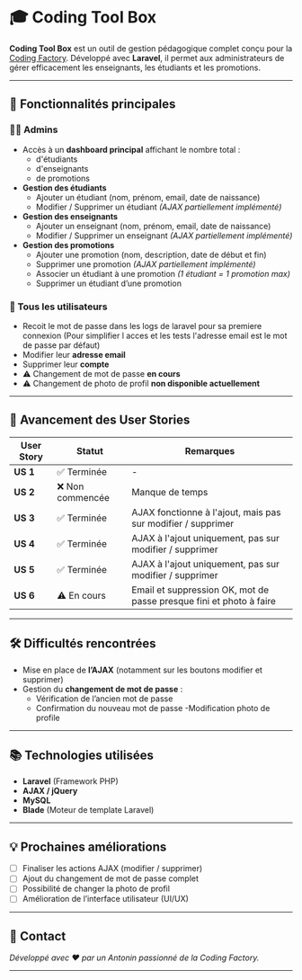 # 🎓 Coding Tool Box

**Coding Tool Box** est un outil de gestion pédagogique complet conçu pour la [Coding Factory](https://codingfactory.fr). Développé avec **Laravel**, il permet aux administrateurs de gérer efficacement les enseignants, les étudiants et les promotions.

---

## 🚀 Fonctionnalités principales

### 👩‍🏫 Admins

- Accès à un **dashboard principal** affichant le nombre total :
  - d'étudiants
  - d'enseignants
  - de promotions
- **Gestion des étudiants**
  - Ajouter un étudiant (nom, prénom, email, date de naissance)
  - Modifier / Supprimer un étudiant *(AJAX partiellement implémenté)*
- **Gestion des enseignants**
  - Ajouter un enseignant (nom, prénom, email, date de naissance)
  - Modifier / Supprimer un enseignant *(AJAX partiellement implémenté)*
- **Gestion des promotions**
  - Ajouter une promotion (nom, description, date de début et fin)
  -  Supprimer une promotion *(AJAX partiellement implémenté)*
  - Associer un étudiant à une promotion *(1 étudiant = 1 promotion max)*
  - Supprimer un étudiant d’une promotion

### 👥 Tous les utilisateurs

- Recoit le mot de passe dans les logs de laravel pour sa premiere connexion (Pour simplifier l acces et les tests l'adresse email est le mot de passe par défaut)
- Modifier leur **adresse email**
- Supprimer leur **compte**
- ⚠️ Changement de mot de passe **en cours**
- ⚠️ Changement de photo de profil **non disponible actuellement**

---

## 📌 Avancement des User Stories

| User Story | Statut | Remarques |
|------------|--------|-----------|
| **US 1** | ✅ Terminée | - |
| **US 2** | ❌ Non commencée | Manque de temps | 
| **US 3** | ✅ Terminée  | AJAX fonctionne à l'ajout, mais pas sur modifier / supprimer |
| **US 4** | ✅ Terminée | AJAX à l'ajout uniquement, pas sur modifier / supprimer |
| **US 5** | ✅ Terminée | AJAX à l'ajout uniquement, pas sur modifier / supprimer |
| **US 6** | ⚠️ En cours | Email et suppression OK, mot de passe presque fini et photo à faire |

---

## 🛠️ Difficultés rencontrées

- Mise en place de **l’AJAX** (notamment sur les boutons modifier et supprimer)
- Gestion du **changement de mot de passe** :
  - Vérification de l’ancien mot de passe
  - Confirmation du nouveau mot de passe
  -Modification photo de profile
---

## 📚 Technologies utilisées

- **Laravel** (Framework PHP)
- **AJAX / jQuery**
- **MySQL**
- **Blade** (Moteur de template Laravel)

---

## 💡 Prochaines améliorations

- [ ] Finaliser les actions AJAX (modifier / supprimer)
- [ ] Ajout du changement de mot de passe complet
- [ ] Possibilité de changer la photo de profil
- [ ] Amélioration de l’interface utilisateur (UI/UX)

---

## 📩 Contact

*Développé avec ❤️ par un Antonin passionné de la Coding Factory.*

---

